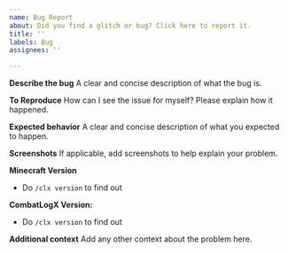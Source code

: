 ```yaml
---
name: Bug Report
about: Did you find a glitch or bug? Click here to report it.
title: ''
labels: Bug
assignees: ''

---
```


**Describe the bug**
A clear and concise description of what the bug is.

**To Reproduce**
How can I see the issue for myself? Please explain how it happened.

**Expected behavior**
A clear and concise description of what you expected to happen.

**Screenshots**
If applicable, add screenshots to help explain your problem.

**Minecraft Version**
 - Do `/clx version` to find out

**CombatLogX Version:**
 - Do `/clx version` to find out

**Additional context**
Add any other context about the problem here.
